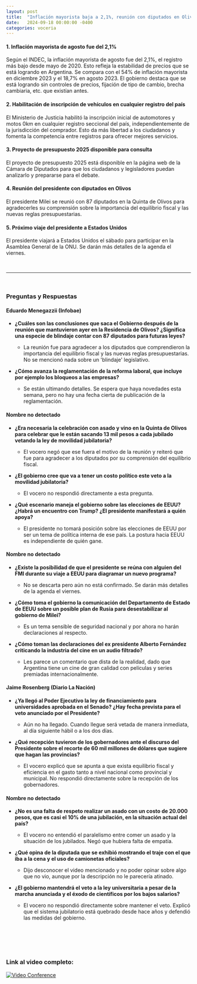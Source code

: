 ```yaml
---
layout: post
title:  "Inflación mayorista baja a 2,1%, reunión con diputados en Olivos y próximo viaje presidencial a EEUU"
date:   2024-09-18 00:00:00 -0400
categories: voceria
---
```



    
#### 1. Inflación mayorista de agosto fue del 2,1%
Según el INDEC, la inflación mayorista de agosto fue del 2,1%, el registro más bajo desde mayo de 2020. Esto refleja la estabilidad de precios que se está logrando en Argentina. Se compara con el 54% de inflación mayorista en diciembre 2023 y el 18,7% en agosto 2023. El gobierno destaca que se está logrando sin controles de precios, fijación de tipo de cambio, brecha cambiaria, etc. que existían antes.

#### 2. Habilitación de inscripción de vehículos en cualquier registro del país
El Ministerio de Justicia habilitó la inscripción inicial de automotores y motos 0km en cualquier registro seccional del país, independientemente de la jurisdicción del comprador. Esto da más libertad a los ciudadanos y fomenta la competencia entre registros para ofrecer mejores servicios.

#### 3. Proyecto de presupuesto 2025 disponible para consulta
El proyecto de presupuesto 2025 está disponible en la página web de la Cámara de Diputados para que los ciudadanos y legisladores puedan analizarlo y prepararse para el debate.

#### 4. Reunión del presidente con diputados en Olivos
El presidente Milei se reunió con 87 diputados en la Quinta de Olivos para agradecerles su comprensión sobre la importancia del equilibrio fiscal y las nuevas reglas presupuestarias.

#### 5. Próximo viaje del presidente a Estados Unidos
El presidente viajará a Estados Unidos el sábado para participar en la Asamblea General de la ONU. Se darán más detalles de la agenda el viernes.

    
<br/>

---

<br/>

### Preguntas y Respuestas


    
#### Eduardo Menegazzii (Infobae)

* **¿Cuáles son las conclusiones que saca el Gobierno después de la reunión que mantuvieron ayer en la Residencia de Olivos? ¿Significa una especie de blindaje contar con 87 diputados para futuras leyes?**
  - La reunión fue para agradecer a los diputados que comprendieron la importancia del equilibrio fiscal y las nuevas reglas presupuestarias. No se mencionó nada sobre un 'blindaje' legislativo.

* **¿Cómo avanza la reglamentación de la reforma laboral, que incluye por ejemplo los bloqueos a las empresas?**
  - Se están ultimando detalles. Se espera que haya novedades esta semana, pero no hay una fecha cierta de publicación de la reglamentación.


#### Nombre no detectado 

* **¿Era necesaria la celebración con asado y vino en la Quinta de Olivos para celebrar que le están sacando 13 mil pesos a cada jubilado vetando la ley de movilidad jubilatoria?**
  - El vocero negó que ese fuera el motivo de la reunión y reiteró que fue para agradecer a los diputados por su comprensión del equilibrio fiscal.

* **¿El gobierno cree que va a tener un costo político este veto a la movilidad jubilatoria?**
  - El vocero no respondió directamente a esta pregunta.

* **¿Qué escenario maneja el gobierno sobre las elecciones de EEUU? ¿Habrá un encuentro con Trump? ¿El presidente manifestará a quién apoya?**
  - El presidente no tomará posición sobre las elecciones de EEUU por ser un tema de política interna de ese país. La postura hacia EEUU es independiente de quién gane.


#### Nombre no detectado 

* **¿Existe la posibilidad de que el presidente se reúna con alguien del FMI durante su viaje a EEUU para diagramar un nuevo programa?**
  - No se descarta pero aún no está confirmado. Se darán más detalles de la agenda el viernes.

* **¿Cómo toma el gobierno la comunicación del Departamento de Estado de EEUU sobre un posible plan de Rusia para desestabilizar al gobierno de Milei?**
  - Es un tema sensible de seguridad nacional y por ahora no harán declaraciones al respecto.

* **¿Cómo toman las declaraciones del ex presidente Alberto Fernández criticando la industria del cine en un audio filtrado?**
  - Les parece un comentario que dista de la realidad, dado que Argentina tiene un cine de gran calidad con películas y series premiadas internacionalmente.


#### Jaime Rosenberg (Diario La Nación)

* **¿Ya llegó al Poder Ejecutivo la ley de financiamiento para universidades aprobada en el Senado? ¿Hay fecha prevista para el veto anunciado por el Presidente?**
  - Aún no ha llegado. Cuando llegue será vetada de manera inmediata, al día siguiente hábil o a los dos días.

* **¿Qué recepción tuvieron de los gobernadores ante el discurso del Presidente sobre el recorte de 60 mil millones de dólares que sugiere que hagan las provincias?**
  - El vocero explicó que se apunta a que exista equilibrio fiscal y eficiencia en el gasto tanto a nivel nacional como provincial y municipal. No respondió directamente sobre la recepción de los gobernadores.


#### Nombre no detectado 

* **¿No es una falta de respeto realizar un asado con un costo de 20.000 pesos, que es casi el 10% de una jubilación, en la situación actual del país?**
  - El vocero no entendió el paralelismo entre comer un asado y la situación de los jubilados. Negó que hubiera falta de empatía.

* **¿Qué opina de la diputada que se exhibió mostrando el traje con el que iba a la cena y el uso de camionetas oficiales?**
  - Dijo desconocer el video mencionado y no poder opinar sobre algo que no vio, aunque por la descripción no le parecería atinado.

* **¿El gobierno mantendrá el veto a la ley universitaria a pesar de la marcha anunciada y el éxodo de científicos por los bajos salarios?**
  - El vocero no respondió directamente sobre mantener el veto. Explicó que el sistema jubilatorio está quebrado desde hace años y defendió las medidas del gobierno.


    <br/>
<br/>
<br/>

### Link al video completo:
[![Video Conference](https://img.youtube.com/vi/yK6NOjkYh9Q/0.jpg)](https://www.youtube.com/watch?v=yK6NOjkYh9Q)

    